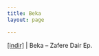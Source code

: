 ```yaml
---
title: Beka
layout: page

---
```

<a href="https://cloud.mail.ru/public/f029e6231638/Beka%20-%20Zafere%20Dair%20EP" target="_blank">[indir]</a>   |   Beka &#8211; Zafere Dair Ep.
